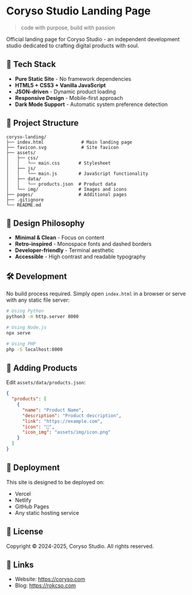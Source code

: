 # Coryso Studio Landing Page

> code with purpose, build with passion

Official landing page for Coryso Studio - an independent development studio dedicated to crafting digital products with soul.

## 🚀 Tech Stack

- **Pure Static Site** - No framework dependencies
- **HTML5 + CSS3 + Vanilla JavaScript**
- **JSON-driven** - Dynamic product loading
- **Responsive Design** - Mobile-first approach
- **Dark Mode Support** - Automatic system preference detection

## 📁 Project Structure

```
coryso-landing/
├── index.html              # Main landing page
├── favicon.svg             # Site favicon
├── assets/
│   ├── css/
│   │   └── main.css       # Stylesheet
│   ├── js/
│   │   └── main.js        # JavaScript functionality
│   ├── data/
│   │   └── products.json  # Product data
│   └── img/               # Images and icons
├── pages/                 # Additional pages
├── .gitignore
└── README.md
```

## 🎨 Design Philosophy

- **Minimal & Clean** - Focus on content
- **Retro-inspired** - Monospace fonts and dashed borders
- **Developer-friendly** - Terminal aesthetic
- **Accessible** - High contrast and readable typography

## 🛠️ Development

No build process required. Simply open `index.html` in a browser or serve with any static file server:

```bash
# Using Python
python3 -m http.server 8000

# Using Node.js
npx serve

# Using PHP
php -S localhost:8000
```

## 📝 Adding Products

Edit `assets/data/products.json`:

```json
{
  "products": [
    {
      "name": "Product Name",
      "description": "Product description",
      "link": "https://example.com",
      "icon": "🎯",
      "icon_img": "assets/img/icon.png"
    }
  ]
}
```

## 🚢 Deployment

This site is designed to be deployed on:
- Vercel
- Netlify
- GitHub Pages
- Any static hosting service

## 📄 License

Copyright © 2024-2025, Coryso Studio. All rights reserved.

## 🔗 Links

- Website: https://coryso.com
- Blog: https://rokcso.com
